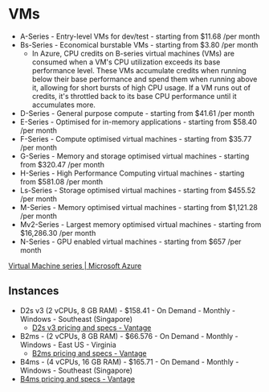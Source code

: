 # VMs

- A-Series - Entry-level VMs for dev/test - starting from $11.68 /per month
- Bs-Series - Economical burstable VMs - starting from $3.80 /per month
	- In Azure, CPU credits on B-series virtual machines (VMs) are consumed when a VM's CPU utilization exceeds its base performance level. These VMs accumulate credits when running below their base performance and spend them when running above it, allowing for short bursts of high CPU usage. If a VM runs out of credits, it's throttled back to its base CPU performance until it accumulates more.
- D-Series - General purpose compute - starting from $41.61 /per month
- E-Series - Optimised for in-memory applications - starting from $58.40 /per month
- F-Series - Compute optimised virtual machines - starting from $35.77 /per month
- G-Series - Memory and storage optimised virtual machines - starting from $320.47 /per month
- H-Series - High Performance Computing virtual machines - starting from $581.08 /per month
- Ls-Series - Storage optimised virtual machines - starting from $455.52 /per month
- M-Series - Memory optimised virtual machines - starting from $1,121.28 /per month
- Mv2-Series - Largest memory optimised virtual machines - starting from $16,286.30 /per month
- N-Series - GPU enabled virtual machines - starting from $657 /per month

[Virtual Machine series \| Microsoft Azure](https://azure.microsoft.com/en-in/pricing/details/virtual-machines/series/?cdn=disable)

## Instances

- D2s v3 (2 vCPUs, 8 GB RAM) - $158.41 - On Demand - Monthly - Windows - Southeast (Singapore)
	- [D2s v3 pricing and specs - Vantage](https://instances.vantage.sh/azure/vm/d2s-v3?duration=monthly&region=asia-pacific-southeast&platform=windows)
- B2ms - (2 vCPUs, 8 GB RAM) - $66.576 - On Demand - Monthly - Windows - East US - Virginia
	- [B2ms pricing and specs - Vantage](https://instances.vantage.sh/azure/vm/b2ms?duration=monthly&platform=windows&region=us-east)
- B4ms - (4 vCPUs, 16 GB RAM) - $165.71 - On Demand - Monthly - Windows - Southeast (Singapore)
- [B4ms pricing and specs - Vantage](https://instances.vantage.sh/azure/vm/b4ms?region=asia-pacific-southeast&platform=windows&duration=monthly)
